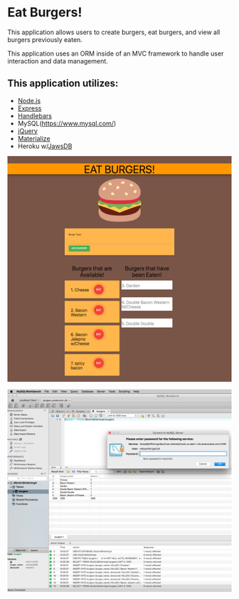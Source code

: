 # Eat Burgers!
This application allows users to create burgers, eat burgers, and view all burgers previously eaten. 

This application uses an ORM inside of an MVC framework to handle user interaction and data management. 

## This application utilizes:
- [Node.js](https://nodejs.org/en/)
- [Express](https://expressjs.com/)
- [Handlebars](https://handlebarsjs.com/)
- MySQL(https://www.mysql.com/)
- [jQuery](http://jquery.com/)
- [Materialize](http://materializecss.com/)
- Heroku w/[JawsDB](https://elements.heroku.com/addons/jawsdb)

![App](images/full.png)

![Database](images/db.png)